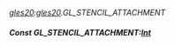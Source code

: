 _[gles20](../../modules/gles20/gles20-module.md):[gles20](../../modules/gles20/gles20-module.md).GL\_STENCIL\_ATTACHMENT_
##### Const GL\_STENCIL\_ATTACHMENT:[Int](../../modules/wonkey/wonkey-types-int.md)
